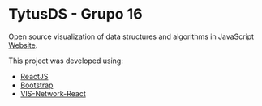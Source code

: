 # TytusDS - Grupo 16

Open source visualization of data structures and algorithms in JavaScript [Website](https://legalmentemiguel.github.io/TytusDS/).

This project was developed using:
* [ReactJS](https://github.com/facebook/react)
* [Bootstrap](https://github.com/twbs/bootstrap)
* [VIS-Network-React](https://github.com/visjs/vis-network-react)
